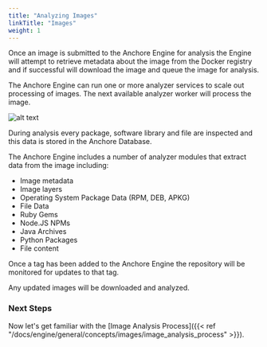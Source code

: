 ```yaml
---
title: "Analyzing Images"
linkTitle: "Images"
weight: 1
---
```


Once an image is submitted to the Anchore Engine for analysis the Engine will attempt to retrieve metadata about the image from the Docker registry and if successful will download the image and queue the image for analysis.

The Anchore Engine can run one or more analyzer services to scale out processing of images. The next available analyzer worker will process the image.

![alt text](/AnalyzingImages.png)

During analysis every package, software library and file are inspected and this data is stored in the Anchore Database. 

The Anchore Engine includes a number of analyzer modules that extract data from the image including:

- Image metadata
- Image layers
- Operating System Package Data (RPM, DEB, APKG)
- File Data
- Ruby Gems
- Node.JS NPMs
- Java Archives
- Python Packages
- File content

Once a tag has been added to the Anchore Engine the repository will be monitored for updates to that tag. 

Any updated images will be downloaded and analyzed.

### Next Steps

Now let's get familiar with the [Image Analysis Process]({{< ref "/docs/engine/general/concepts/images/image_analysis_process" >}}).